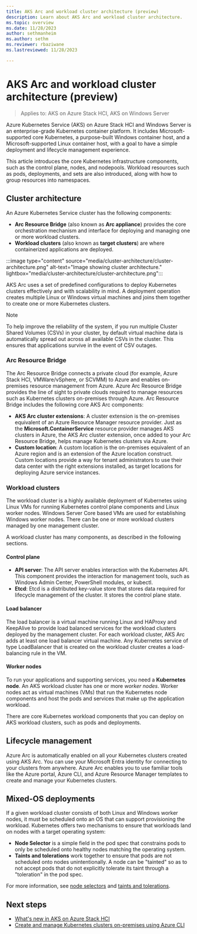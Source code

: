 ```yaml
---
title: AKS Arc and workload cluster architecture (preview)
description: Learn about AKS Arc and workload cluster architecture.
ms.topic: overview
ms.date: 11/28/2023
author: sethmanheim
ms.author: sethm 
ms.reviewer: rbaziwane
ms.lastreviewed: 11/28/2023

---
```


# AKS Arc and workload cluster architecture (preview)

> Applies to: AKS on Azure Stack HCI, AKS on Windows Server

Azure Kubernetes Service (AKS) on Azure Stack HCI and Windows Server is an enterprise-grade Kubernetes container platform. It includes Microsoft-supported core Kubernetes, a purpose-built Windows container host, and a Microsoft-supported Linux container host, with a goal to have a simple deployment and lifecycle management experience.

This article introduces the core Kubernetes infrastructure components, such as the control plane, nodes, and nodepools. Workload resources
such as pods, deployments, and sets are also introduced, along with how to group resources into namespaces.

## Cluster architecture

An Azure Kubernetes Service cluster has the following components:

- **Arc Resource Bridge** (also known as **Arc appliance**) provides the core orchestration mechanism and interface for deploying and managing one or more workload clusters.
- **Workload clusters** (also known as **target clusters**) are where containerized applications are deployed.

:::image type="content" source="media/cluster-architecture/cluster-architecture.png" alt-text="Image showing cluster architecture." lightbox="media/cluster-architecture/cluster-architecture.png":::

AKS Arc uses a set of predefined configurations to deploy Kubernetes clusters effectively and with scalability in mind. A deployment operation creates multiple Linux or Windows virtual machines and joins them together to create one or more Kubernetes clusters.

> [!NOTE]
> To help improve the reliability of the system, if you run multiple Cluster Shared Volumes (CSVs) in your cluster, by default virtual machine data is automatically spread out across all available CSVs in the cluster. This ensures that applications survive in the event of CSV outages.

### Arc Resource Bridge

The Arc Resource Bridge connects a private cloud (for example, Azure Stack HCI, VMWare/vSphere, or SCVMM) to Azure and enables on-premises resource management from Azure. Azure Arc Resource Bridge provides the line of sight to private clouds required to manage resources such as Kubernetes clusters on-premises through Azure. Arc Resource Bridge includes the following core AKS Arc components:

- **AKS Arc cluster extensions**: A cluster extension is the on-premises equivalent of an Azure Resource Manager resource provider. Just as the **Microsoft.ContainerService** resource provider manages AKS clusters in Azure, the AKS Arc cluster extension, once added to your Arc Resource Bridge, helps manage Kubernetes clusters via Azure.
- **Custom location**: A custom location is the on-premises equivalent of an Azure region and is an extension of the Azure location construct. Custom locations provide a way for tenant administrators to use their data center with the right extensions installed, as target locations for deploying Azure service instances.

### Workload clusters

The workload cluster is a highly available deployment of Kubernetes using Linux VMs for running Kubernetes control plane components and Linux worker nodes. Windows Server Core based VMs are used for establishing Windows worker nodes. There can be one or more workload clusters managed by one management cluster.

A workload cluster has many components, as described in the following sections.

#### Control plane

- **API server**: The API server enables interaction with the Kubernetes API. This component provides the interaction for management tools, such as Windows Admin Center, PowerShell modules, or kubectl.
- **Etcd**: Etcd is a distributed key-value store that stores data required for lifecycle management of the cluster. It stores the control plane state.

#### Load balancer

The load balancer is a virtual machine running Linux and HAProxy and KeepAlive to provide load balanced services for the workload clusters deployed by the management cluster. For each workload cluster, AKS Arc adds at least one load balancer virtual machine. Any Kubernetes service of type LoadBalancer that is created on the workload cluster creates a load-balancing rule in the VM.

#### Worker nodes

To run your applications and supporting services, you need a **Kubernetes node**. An AKS workload cluster has one or more *worker nodes*. Worker
nodes act as virtual machines (VMs) that run the Kubernetes node components and host the pods and services that make up the application workload.

There are core Kubernetes workload components that you can deploy on AKS workload clusters, such as pods and deployments.

## Lifecycle management

Azure Arc is automatically enabled on all your Kubernetes clusters created using AKS Arc. You can use your Microsoft Entra identity for connecting to your clusters from anywhere. Azure Arc enables you to use familiar tools like the Azure portal, Azure CLI, and Azure Resource Manager templates to create and manage your Kubernetes clusters.

## Mixed-OS deployments

If a given workload cluster consists of both Linux and Windows worker nodes, it must be scheduled onto an OS that can support provisioning the workload. Kubernetes offers two mechanisms to ensure that workloads land on nodes with a target operating system:

- **Node Selector** is a simple field in the pod spec that constrains pods to only be scheduled onto healthy nodes matching the operating system.
- **Taints and tolerations** work together to ensure that pods are not scheduled onto nodes unintentionally. A node can be "tainted" so as to not accept pods that do not explicitly tolerate its taint through a "toleration" in the pod spec.

For more information, see [node selectors](https://kubernetes.io/docs/concepts/scheduling-eviction/assign-pod-node/) and [taints and tolerations](https://kubernetes.io/docs/concepts/scheduling-eviction/taint-and-toleration/).

## Next steps

- [What's new in AKS on Azure Stack HCI](aks-preview-overview.md)
- [Create and manage Kubernetes clusters on-premises using Azure CLI](create-aks-hybrid-preview-cli.md)
